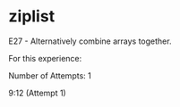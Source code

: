 # ziplist
E27 - Alternatively combine arrays together.

For this experience:

Number of Attempts: 1

9:12 (Attempt 1)
